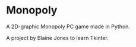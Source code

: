 # Monopoly
A 2D-graphic Monopoly PC game made in Python. 

A project by Blaine Jones to learn Tkinter.
